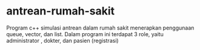 # antrean-rumah-sakit
Program c++ simulasi antrean dalam rumah sakit menerapkan penggunaan queue, vector, dan list. Dalam program ini terdapat 3 role, yaitu administrator , dokter, dan pasien (registrasi)
